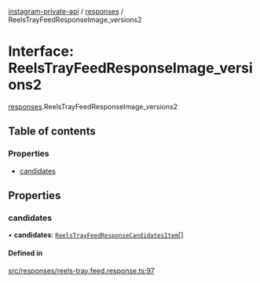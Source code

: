 [instagram-private-api](../../README.md) / [responses](../../modules/responses.md) / ReelsTrayFeedResponseImage_versions2

# Interface: ReelsTrayFeedResponseImage\_versions2

[responses](../../modules/responses.md).ReelsTrayFeedResponseImage_versions2

## Table of contents

### Properties

- [candidates](ReelsTrayFeedResponseImage_versions2.md#candidates)

## Properties

### candidates

• **candidates**: [`ReelsTrayFeedResponseCandidatesItem`](ReelsTrayFeedResponseCandidatesItem.md)[]

#### Defined in

[src/responses/reels-tray.feed.response.ts:97](https://github.com/Nerixyz/instagram-private-api/blob/4971f34/src/responses/reels-tray.feed.response.ts#L97)
